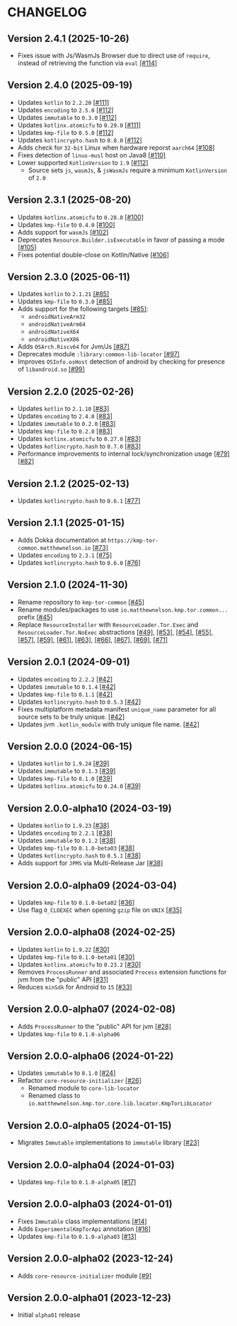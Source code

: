 # CHANGELOG

## Version 2.4.1 (2025-10-26)
 - Fixes issue with Js/WasmJs Browser due to direct use of `require`, instead of retrieving
   the function via `eval` [[#114]][114]

## Version 2.4.0 (2025-09-19)
 - Updates `kotlin` to `2.2.20` [[#111]][111]
 - Updates `encoding` to `2.5.0` [[#112]][112]
 - Updates `immutable` to `0.3.0` [[#112]][112]
 - Updates `kotlinx.atomicfu` to `0.29.0` [[#111]][111]
 - Updates `kmp-file` to `0.5.0` [[#112]][112]
 - Updates `kotlincrypto.hash` to `0.8.0` [[#112]][112]
 - Adds check for `32-bit` Linux when hardware reporst `aarch64` [[#108]][108]
 - Fixes detection of `linux-musl` host on Java8 [[#110]][110]
 - Lower supported `KotlinVersion` to `1.9` [[#112]][112]
     - Source sets `js`, `wasmJs`, & `jsWasmJs` require a minimum `KotlinVersion` of `2.0`

## Version 2.3.1 (2025-08-20)
 - Updates `kotlinx.atomicfu` to `0.28.0` [[#100]][100]
 - Updates `kmp-file` to `0.4.0` [[#100]][100]
 - Adds support for `wasmJs` [[#102]][102]
 - Deprecates `Resource.Builder.isExecutable` in favor of passing a mode [[#105]][105]
 - Fixes potential double-close on Kotlin/Native [[#106]][106]

## Version 2.3.0 (2025-06-11)
 - Updates `kotlin` to `2.1.21` [[#85]][85]
 - Updates `kmp-file` to `0.3.0` [[#85]][85]
 - Adds support for the following targets [[#85]][85]:
     - `androidNativeArm32`
     - `androidNativeArm64`
     - `androidNativeX64`
     - `androidNativeX86`
 - Adds `OSArch.Riscv64` for Jvm/Js [[#87]][87]
 - Deprecates module `:library:common-lib-locator` [[#97]][97]
 - Improves `OSInfo.osHost` detection of android by checking for presence of `libandroid.so` [[#99]][99]

## Version 2.2.0 (2025-02-26)
 - Updates `kotlin` to `2.1.10` [[#83]][83]
 - Updates `encoding` to `2.4.0` [[#83]][83]
 - Updates `immutable` to `0.2.0` [[#83]][83]
 - Updates `kmp-file` to `0.2.0` [[#83]][83]
 - Updates `kotlinx.atomicfu` to `0.27.0` [[#83]][83]
 - Updates `kotlincrypto.hash` to `0.7.0` [[#83]][83]
 - Performance improvements to internal lock/synchronization usage [[#79]][79] [[#82]][82]

## Version 2.1.2 (2025-02-13)
 - Updates `kotlincrypto.hash` to `0.6.1` [[#77]][77]

## Version 2.1.1 (2025-01-15)
 - Adds Dokka documentation at `https://kmp-tor-common.matthewnelson.io` [[#73]][73]
 - Updates `encoding` to `2.3.1` [[#75]][75]
 - Updates `kotlincrypto.hash` to `0.6.0` [[#76]][76]

## Version 2.1.0 (2024-11-30)
 - Rename repository to `kmp-tor-common` [[#45]][45]
 - Rename modules/packages to use `io.matthewnelson.kmp.tor.common...` prefix [[#45]][45]
 - Replace `ResourceInstaller` with `ResourceLoader.Tor.Exec` and `ResourceLoader.Tor.NoExec` 
   abstractions [[#49]][49], [[#53]][53], [[#54]][54], [[#55]][55], [[#57]][57], [[#59]][59], 
   [[#61]][61], [[#63]][63], [[#66]][66], [[#67]][67], [[#69]][69], [[#71]][71]

## Version 2.0.1 (2024-09-01)
 - Updates `encoding` to `2.2.2` [[#42]][42]
 - Updates `immutable` to `0.1.4` [[#42]][42]
 - Updates `kmp-file` to `0.1.1` [[#42]][42]
 - Updates `kotlincrypto.hash` to `0.5.3` [[#42]][42]
 - Fixes multiplatform metadata manifest `unique_name` parameter for
   all source sets to be truly unique. [[#42]][42]
 - Updates jvm `.kotlin_module` with truly unique file name. [[#42]][42]

## Version 2.0.0 (2024-06-15)
 - Updates `kotlin` to `1.9.24` [[#39]][39]
 - Updates `immutable` to `0.1.3` [[#39]][39]
 - Updates `kmp-file` to `0.1.0` [[#39]][39]
 - Updates `kotlinx.atomicfu` to `0.24.0` [[#39]][39]

## Version 2.0.0-alpha10 (2024-03-19)
 - Updates `kotlin` to `1.9.23` [[#38]][38]
 - Updates `encoding` to `2.2.1` [[#38]][38]
 - Updates `immutable` to `0.1.2` [[#38]][38]
 - Updates `kmp-file` to `0.1.0-beta03` [[#38]][38]
 - Updates `kotlincrypto.hash` to `0.5.1` [[#38]][38]
 - Adds support for `JPMS` via Multi-Release Jar [[#38]][38]

## Version 2.0.0-alpha09 (2024-03-04)
 - Updates `kmp-file` to `0.1.0-beta02` [[#36]][36]
 - Use flag `O_CLOEXEC` when opening `gzip` file on `UNIX` [[#35]][35]

## Version 2.0.0-alpha08 (2024-02-25)
 - Updates `kotlin` to `1.9.22` [[#30]][30]
 - Updates `kmp-file` to `0.1.0-beta01` [[#30]][30]
 - Updates `kotlinx.atomicfu` to `0.23.2` [[#30]][30]
 - Removes `ProcessRunner` and associated `Process` extension functions 
   for jvm from the "public" API [[#31]][31]
 - Reduces `minSdk` for Android to `15` [[#33]][33]

## Version 2.0.0-alpha07 (2024-02-08)
 - Adds `ProcessRunner` to the "public" API for jvm [[#28]][28]
 - Updates `kmp-file` to `0.1.0-alpha06`

## Version 2.0.0-alpha06 (2024-01-22)
 - Updates `immutable` to `0.1.0` [[#24]][24]
 - Refactor `core-resource-initializer` [[#26]][26]
     - Renamed module to `core-lib-locator`
     - Renamed class to `io.matthewnelson.kmp.tor.core.lib.locator.KmpTorLibLocator`

## Version 2.0.0-alpha05 (2024-01-15)
 - Migrates `Immutable` implementations to `immutable` library [[#23]][23]

## Version 2.0.0-alpha04 (2024-01-03)
 - Updates `kmp-file` to `0.1.0-alpha05` [[#17]][17]

## Version 2.0.0-alpha03 (2024-01-01)
 - Fixes `Immutable` class implementations [[#14]][14]
 - Adds `ExperimentalKmpTorApi` annotation [[#16]][16]
 - Updates `kmp-file` to `0.1.0-alpha03` [[#13]][13]

## Version 2.0.0-alpha02 (2023-12-24)
 - Adds `core-resource-initializer` module [[#9]][9]

## Version 2.0.0-alpha01 (2023-12-23)
 - Initial `alpha01` release

[9]: https://github.com/05nelsonm/kmp-tor-common/pull/9
[13]: https://github.com/05nelsonm/kmp-tor-common/pull/13
[14]: https://github.com/05nelsonm/kmp-tor-common/pull/14
[16]: https://github.com/05nelsonm/kmp-tor-common/pull/16
[17]: https://github.com/05nelsonm/kmp-tor-common/pull/17
[23]: https://github.com/05nelsonm/kmp-tor-common/pull/23
[24]: https://github.com/05nelsonm/kmp-tor-common/pull/24
[26]: https://github.com/05nelsonm/kmp-tor-common/pull/26
[28]: https://github.com/05nelsonm/kmp-tor-common/pull/28
[30]: https://github.com/05nelsonm/kmp-tor-common/pull/30
[31]: https://github.com/05nelsonm/kmp-tor-common/pull/31
[33]: https://github.com/05nelsonm/kmp-tor-common/pull/33
[35]: https://github.com/05nelsonm/kmp-tor-common/pull/35
[36]: https://github.com/05nelsonm/kmp-tor-common/pull/36
[38]: https://github.com/05nelsonm/kmp-tor-common/pull/38
[39]: https://github.com/05nelsonm/kmp-tor-common/pull/39
[42]: https://github.com/05nelsonm/kmp-tor-common/pull/42
[45]: https://github.com/05nelsonm/kmp-tor-common/pull/45
[49]: https://github.com/05nelsonm/kmp-tor-common/pull/49
[53]: https://github.com/05nelsonm/kmp-tor-common/pull/53
[54]: https://github.com/05nelsonm/kmp-tor-common/pull/54
[55]: https://github.com/05nelsonm/kmp-tor-common/pull/55
[57]: https://github.com/05nelsonm/kmp-tor-common/pull/57
[59]: https://github.com/05nelsonm/kmp-tor-common/pull/59
[61]: https://github.com/05nelsonm/kmp-tor-common/pull/61
[63]: https://github.com/05nelsonm/kmp-tor-common/pull/63
[66]: https://github.com/05nelsonm/kmp-tor-common/pull/66
[67]: https://github.com/05nelsonm/kmp-tor-common/pull/67
[69]: https://github.com/05nelsonm/kmp-tor-common/pull/69
[71]: https://github.com/05nelsonm/kmp-tor-common/pull/71
[73]: https://github.com/05nelsonm/kmp-tor-common/pull/73
[75]: https://github.com/05nelsonm/kmp-tor-common/pull/75
[76]: https://github.com/05nelsonm/kmp-tor-common/pull/76
[77]: https://github.com/05nelsonm/kmp-tor-common/pull/77
[79]: https://github.com/05nelsonm/kmp-tor-common/pull/79
[82]: https://github.com/05nelsonm/kmp-tor-common/pull/82
[83]: https://github.com/05nelsonm/kmp-tor-common/pull/83
[85]: https://github.com/05nelsonm/kmp-tor-common/pull/85
[87]: https://github.com/05nelsonm/kmp-tor-common/pull/87
[97]: https://github.com/05nelsonm/kmp-tor-common/pull/97
[99]: https://github.com/05nelsonm/kmp-tor-common/pull/99
[100]: https://github.com/05nelsonm/kmp-tor-common/pull/100
[102]: https://github.com/05nelsonm/kmp-tor-common/pull/102
[105]: https://github.com/05nelsonm/kmp-tor-common/pull/105
[106]: https://github.com/05nelsonm/kmp-tor-common/pull/106
[108]: https://github.com/05nelsonm/kmp-tor-common/pull/108
[110]: https://github.com/05nelsonm/kmp-tor-common/pull/110
[111]: https://github.com/05nelsonm/kmp-tor-common/pull/111
[112]: https://github.com/05nelsonm/kmp-tor-common/pull/112
[114]: https://github.com/05nelsonm/kmp-tor-common/pull/114
